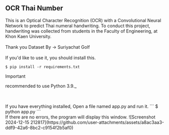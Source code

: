 ## OCR Thai Number
  This is an Optical Character Recognition (OCR) with a Convolutional Neural Network to predict Thai numeral handwriting. To conduct this project, handwriting was collected from students in the Faculty of Engineering, at Khon Kaen University.
  <br>
  <br>
  Thank you Dataset By -> Suriyachat Golf
  <br>
  <br>
  If you'd like to use it, you should install this. <br>
  ```
  $ pip install -r requirements.txt
  ```

> [!IMPORTANT]
> recommended to use Python 3.9._
  <br>
  <br>
  If you have everything installed, Open a file named app.py and run it.
  ```
  $ python app.py
  ```
  <br>
  If there are no errors, the program will display this window.
  ![Screenshot 2024-12-15 212817](https://github.com/user-attachments/assets/a8ac3aa3-ddf9-42a6-8bc2-c9154f2b5af0)
